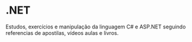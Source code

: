 .NET
====

Estudos, exercícios e manipulação da linguagem C# e ASP.NET seguindo referencias de apostilas, vídeos aulas e livros. 
